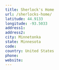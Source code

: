 ```yaml
---
title: Sherlock's Home
url: /sherlocks-home/
latitude: 44.9133
longitude: -93.5033
address1: 
address2: 
city: Minnetonka
state: Minnesota
code: 
country: United States
phone: 
website: 
---
```


